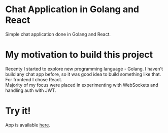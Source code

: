 # Chat Application in Golang and React

Simple chat application done in Golang and React.

# My motivation to build this project

Recenty I started to explore new programming language - Golang. I haven't build any chat app before, so it was good idea to build something like that. <br>
For frontend I chose React. <br>
Majority of my focus were placed in experimenting with WebSockets and handling auth with JWT.

# Try it!

App is available [here](https://chatappgolang.dominikkoniarz.pl/).
